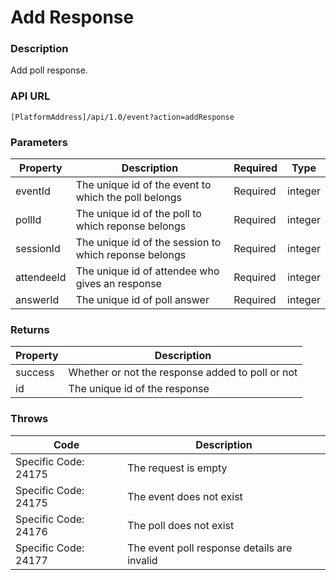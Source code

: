 # Add Response

### Description

Add poll response.

### API URL

`[PlatformAddress]/api/1.0/event?action=addResponse`

### Parameters

| Property | Description | Required | Type |
| --- | --- | --- | --- |
| eventId | The unique id of the event to which the poll belongs | Required | integer |
| pollId | The unique id of the poll to which reponse belongs | Required | integer |
| sessionId | The unique id of the session to which reponse belongs | Required | integer |
| attendeeId | The unique id of attendee who gives an response | Required | integer |
| answerId | The unique id of poll answer | Required | integer |

### Returns

| Property | Description |
| --- | --- |
| success | Whether or not the response added to poll or not |
| id | The unique id of the response |

### Throws

| Code | Description |
| --- | --- |
| Specific Code: 24175 | The request is empty |
| Specific Code: 24175 | The event does not exist |
| Specific Code: 24176 | The poll does not exist |
| Specific Code: 24177 | The event poll response details are invalid |


